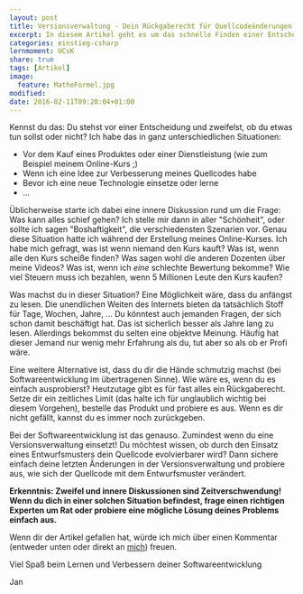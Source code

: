 ```yaml
---
layout: post
title: Versionsverwaltung - Dein Rückgaberecht für Quellcodeänderungen!
excerpt: In diesem Artikel geht es um das schnelle Finden einer Entscheidung.
categories: einstieg-csharp
lernmoment: UCsK
share: true
tags: [Artikel]
image:
  feature: MatheFormel.jpg
modified:
date: 2016-02-11T09:20:04+01:00
---
```


Kennst du das: Du stehst vor einer Entscheidung und zweifelst, ob du etwas tun sollst oder nicht? Ich habe das in ganz unterschiedlichen Situationen:

- Vor dem Kauf eines Produktes oder einer Dienstleistung (wie zum Beispiel meinem Online-Kurs ;)
- Wenn ich eine Idee zur Verbesserung meines Quellcodes habe
- Bevor ich eine neue Technologie einsetze oder lerne
- ...

Üblicherweise starte ich dabei eine innere Diskussion rund um die Frage: Was kann alles schief gehen? Ich stelle mir dann in aller "Schönheit", oder sollte ich sagen "Boshaftigkeit", die verschiedensten Szenarien vor. Genau diese Situation hatte ich während der Erstellung meines Online-Kurses. Ich habe mich gefragt, was ist wenn niemand den Kurs kauft? Was ist, wenn alle den Kurs scheiße finden? Was sagen wohl die anderen Dozenten über meine Videos? Was ist, wenn ich *eine* schlechte Bewertung bekomme? Wie viel Steuern muss ich bezahlen, wenn 5 Millionen Leute den Kurs kaufen?

Was machst du in dieser Situation? Eine Möglichkeit wäre, dass du anfängst zu lesen. Die unendlichen Weiten des Internets bieten da tatsächlich Stoff für Tage, Wochen, Jahre, ... Du könntest auch jemanden Fragen, der sich schon damit beschäftigt hat. Das ist sicherlich besser als Jahre lang zu lesen. Allerdings bekommst du selten eine objektve Meinung. Häufig hat dieser Jemand nur wenig mehr Erfahrung als du, tut aber so als ob er Profi wäre.

Eine weitere Alternative ist, dass du dir die Hände schmutzig machst (bei Softwareentwicklung im übertragenen Sinne). Wie wäre es, wenn du es einfach ausprobierst? Heutzutage gibt es für fast alles ein Rückgaberecht. Setze dir ein zeitliches Limit (das halte ich für unglaublich wichtig bei diesem Vorgehen), bestelle das Produkt und probiere es aus. Wenn es dir nicht gefällt, kannst du es immer noch zurückgeben.

Bei der Softwareentwicklung ist das genauso. Zumindest wenn du eine Versionsverwaltung einsetzt! Du möchtest wissen, ob durch den Einsatz eines Entwurfsmusters dein Quellcode evolvierbarer wird? Dann sichere einfach deine letzten Änderungen in der Versionsverwaltung und probiere aus, wie sich der Quellcode mit dem Entwurfsmuster verändert.

**Erkenntnis: Zweifel und innere Diskussionen sind Zeitverschwendung! Wenn du dich in einer solchen Situation befindest, frage einen richtigen Experten um Rat oder probiere eine mögliche Lösung deines Problems einfach aus.**

Wenn dir der Artikel gefallen hat, würde ich mich über einen Kommentar (entweder unten oder direkt an [mich](mailto:jan@lernmoment.de)) freuen.

Viel Spaß beim Lernen und Verbessern deiner Softwareentwicklung

Jan

